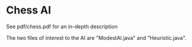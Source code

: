 # Chess AI

See pdf/chess.pdf for an in-depth description

The two files of interest to the AI are "ModestAI.java" and "Heuristic.java".
